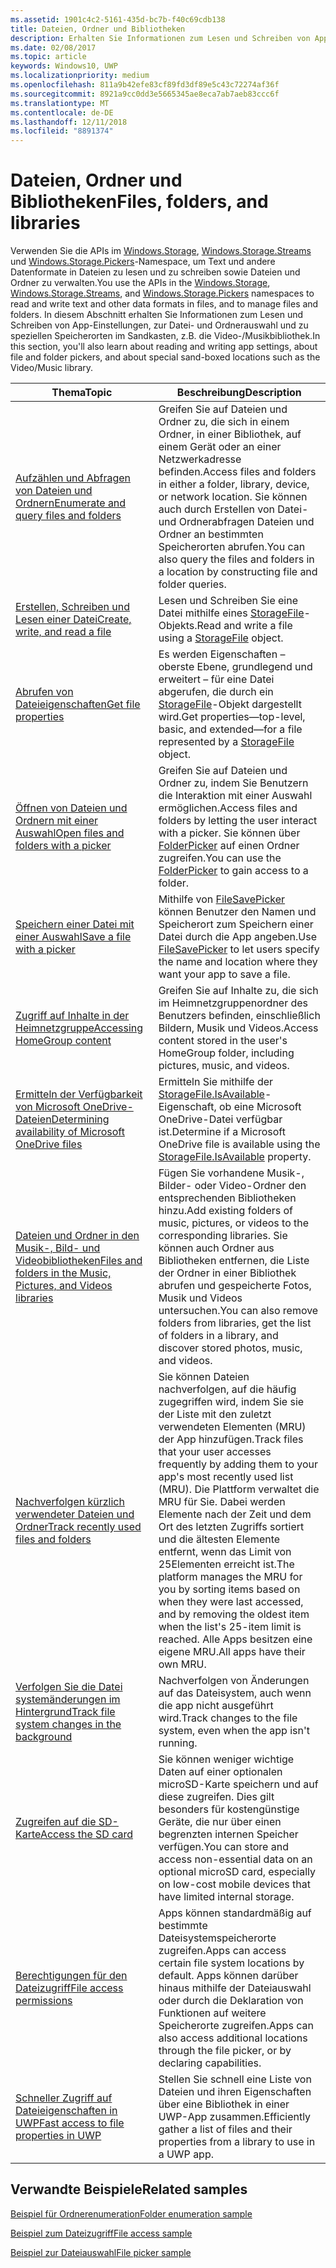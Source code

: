 ```yaml
---
ms.assetid: 1901c4c2-5161-435d-bc7b-f40c69cdb138
title: Dateien, Ordner und Bibliotheken
description: Erhalten Sie Informationen zum Lesen und Schreiben von App-Einstellungen, zur Datei- und Ordnerauswahl und zu speziellen Speicherorten im Sandkasten, z.B. die Video-/Musikbibliothek.
ms.date: 02/08/2017
ms.topic: article
keywords: Windows10, UWP
ms.localizationpriority: medium
ms.openlocfilehash: 811a9b42efe83cf89fd3df89e5c43c72274af36f
ms.sourcegitcommit: 8921a9cc0dd3e5665345ae8eca7ab7aeb83ccc6f
ms.translationtype: MT
ms.contentlocale: de-DE
ms.lasthandoff: 12/11/2018
ms.locfileid: "8891374"
---
```

 # <a name="files-folders-and-libraries"></a><span data-ttu-id="3b865-104">Dateien, Ordner und Bibliotheken</span><span class="sxs-lookup"><span data-stu-id="3b865-104">Files, folders, and libraries</span></span>


<span data-ttu-id="3b865-105">Verwenden Sie die APIs im [Windows.Storage](https://msdn.microsoft.com/library/windows/apps/br227346), [Windows.Storage.Streams](https://msdn.microsoft.com/library/windows/apps/br241791) und [Windows.Storage.Pickers](https://msdn.microsoft.com/library/windows/apps/br207928)-Namespace, um Text und andere Datenformate in Dateien zu lesen und zu schreiben sowie Dateien und Ordner zu verwalten.</span><span class="sxs-lookup"><span data-stu-id="3b865-105">You use the APIs in the [Windows.Storage](https://msdn.microsoft.com/library/windows/apps/br227346), [Windows.Storage.Streams](https://msdn.microsoft.com/library/windows/apps/br241791), and [Windows.Storage.Pickers](https://msdn.microsoft.com/library/windows/apps/br207928) namespaces to read and write text and other data formats in files, and to manage files and folders.</span></span> <span data-ttu-id="3b865-106">In diesem Abschnitt erhalten Sie Informationen zum Lesen und Schreiben von App-Einstellungen, zur Datei- und Ordnerauswahl und zu speziellen Speicherorten im Sandkasten, z.B. die Video-/Musikbibliothek.</span><span class="sxs-lookup"><span data-stu-id="3b865-106">In this section, you'll also learn about reading and writing app settings, about file and folder pickers, and about special sand-boxed locations such as the Video/Music library.</span></span>

| <span data-ttu-id="3b865-107">Thema</span><span class="sxs-lookup"><span data-stu-id="3b865-107">Topic</span></span> | <span data-ttu-id="3b865-108">Beschreibung</span><span class="sxs-lookup"><span data-stu-id="3b865-108">Description</span></span>  |
|-------|--------------|
| [<span data-ttu-id="3b865-109">Aufzählen und Abfragen von Dateien und Ordnern</span><span class="sxs-lookup"><span data-stu-id="3b865-109">Enumerate and query files and folders</span></span>](quickstart-listing-files-and-folders.md) | <span data-ttu-id="3b865-110">Greifen Sie auf Dateien und Ordner zu, die sich in einem Ordner, in einer Bibliothek, auf einem Gerät oder an einer Netzwerkadresse befinden.</span><span class="sxs-lookup"><span data-stu-id="3b865-110">Access files and folders in either a folder, library, device, or network   location.</span></span> <span data-ttu-id="3b865-111">Sie können auch durch Erstellen von Datei- und Ordnerabfragen Dateien und Ordner an bestimmten Speicherorten abrufen.</span><span class="sxs-lookup"><span data-stu-id="3b865-111">You can also query the files and folders in a location by constructing file and folder queries.</span></span> |
| [<span data-ttu-id="3b865-112">Erstellen, Schreiben und Lesen einer Datei</span><span class="sxs-lookup"><span data-stu-id="3b865-112">Create, write, and read a file</span></span>](quickstart-reading-and-writing-files.md) | <span data-ttu-id="3b865-113">Lesen und Schreiben Sie eine Datei mithilfe eines [StorageFile](https://msdn.microsoft.com/library/windows/apps/br227171)-Objekts.</span><span class="sxs-lookup"><span data-stu-id="3b865-113">Read and write a file using a [StorageFile](https://msdn.microsoft.com/library/windows/apps/br227171) object.</span></span> |
| [<span data-ttu-id="3b865-114">Abrufen von Dateieigenschaften</span><span class="sxs-lookup"><span data-stu-id="3b865-114">Get file properties</span></span>](quickstart-getting-file-properties.md) | <span data-ttu-id="3b865-115">Es werden Eigenschaften – oberste Ebene, grundlegend und erweitert – für eine Datei abgerufen, die durch ein [StorageFile](https://msdn.microsoft.com/library/windows/apps/br227171)-Objekt dargestellt wird.</span><span class="sxs-lookup"><span data-stu-id="3b865-115">Get properties—top-level, basic, and extended—for a file represented by a   [StorageFile](https://msdn.microsoft.com/library/windows/apps/br227171) object.</span></span> |
| [<span data-ttu-id="3b865-116">Öffnen von Dateien und Ordnern mit einer Auswahl</span><span class="sxs-lookup"><span data-stu-id="3b865-116">Open files and folders with a picker</span></span>](quickstart-using-file-and-folder-pickers.md) | <span data-ttu-id="3b865-117">Greifen Sie auf Dateien und Ordner zu, indem Sie Benutzern die Interaktion mit einer Auswahl ermöglichen.</span><span class="sxs-lookup"><span data-stu-id="3b865-117">Access files and folders by letting the user interact with a picker.</span></span> <span data-ttu-id="3b865-118">Sie können über [FolderPicker](https://msdn.microsoft.com/library/windows/apps/br207881) auf einen Ordner zugreifen.</span><span class="sxs-lookup"><span data-stu-id="3b865-118">You can use the   [FolderPicker](https://msdn.microsoft.com/library/windows/apps/br207881) to gain access to a folder.</span></span> |
| [<span data-ttu-id="3b865-119">Speichern einer Datei mit einer Auswahl</span><span class="sxs-lookup"><span data-stu-id="3b865-119">Save a file with a picker</span></span>](quickstart-save-a-file-with-a-picker.md) | <span data-ttu-id="3b865-120">Mithilfe von [FileSavePicker](https://msdn.microsoft.com/library/windows/apps/br207871) können Benutzer den Namen und Speicherort zum Speichern einer Datei durch die App angeben.</span><span class="sxs-lookup"><span data-stu-id="3b865-120">Use [FileSavePicker](https://msdn.microsoft.com/library/windows/apps/br207871) to let users specify the name and location where they want your app to save a file.</span></span> |
| [<span data-ttu-id="3b865-121">Zugriff auf Inhalte in der Heimnetzgruppe</span><span class="sxs-lookup"><span data-stu-id="3b865-121">Accessing HomeGroup content</span></span>](quickstart-accessing-homegroup-content.md) | <span data-ttu-id="3b865-122">Greifen Sie auf Inhalte zu, die sich im Heimnetzgruppenordner des Benutzers befinden, einschließlich Bildern, Musik und Videos.</span><span class="sxs-lookup"><span data-stu-id="3b865-122">Access content stored in the user's HomeGroup folder, including pictures, music, and videos.</span></span> |
| [<span data-ttu-id="3b865-123">Ermitteln der Verfügbarkeit von Microsoft OneDrive-Dateien</span><span class="sxs-lookup"><span data-stu-id="3b865-123">Determining availability of Microsoft OneDrive files</span></span>](quickstart-determining-availability-of-microsoft-onedrive-files.md) | <span data-ttu-id="3b865-124">Ermitteln Sie mithilfe der [StorageFile.IsAvailable](https://msdn.microsoft.com/library/windows/apps/windows.storage.storagefile.isavailable.aspx)-Eigenschaft, ob eine Microsoft OneDrive-Datei verfügbar ist.</span><span class="sxs-lookup"><span data-stu-id="3b865-124">Determine if a Microsoft OneDrive file is available using the [StorageFile.IsAvailable](https://msdn.microsoft.com/library/windows/apps/windows.storage.storagefile.isavailable.aspx) property.</span></span> |
| [<span data-ttu-id="3b865-125">Dateien und Ordner in den Musik-, Bild- und Videobibliotheken</span><span class="sxs-lookup"><span data-stu-id="3b865-125">Files and folders in the Music, Pictures, and Videos libraries</span></span>](quickstart-managing-folders-in-the-music-pictures-and-videos-libraries.md) | <span data-ttu-id="3b865-126">Fügen Sie vorhandene Musik-, Bilder- oder Video-Ordner den entsprechenden Bibliotheken hinzu.</span><span class="sxs-lookup"><span data-stu-id="3b865-126">Add existing folders of music, pictures, or videos to the corresponding libraries.</span></span> <span data-ttu-id="3b865-127">Sie können auch Ordner aus Bibliotheken entfernen, die Liste der Ordner in einer Bibliothek abrufen und gespeicherte Fotos, Musik und Videos untersuchen.</span><span class="sxs-lookup"><span data-stu-id="3b865-127">You can also remove folders from libraries, get the list of folders in a library, and discover stored photos, music, and videos.</span></span> |
| [<span data-ttu-id="3b865-128">Nachverfolgen kürzlich verwendeter Dateien und Ordner</span><span class="sxs-lookup"><span data-stu-id="3b865-128">Track recently used files and folders</span></span>](how-to-track-recently-used-files-and-folders.md) | <span data-ttu-id="3b865-129">Sie können Dateien nachverfolgen, auf die häufig zugegriffen wird, indem Sie sie der Liste mit den zuletzt verwendeten Elementen (MRU) der App hinzufügen.</span><span class="sxs-lookup"><span data-stu-id="3b865-129">Track files that your user accesses frequently by adding them to your app's most recently used list (MRU).</span></span> <span data-ttu-id="3b865-130">Die Plattform verwaltet die MRU für Sie. Dabei werden Elemente nach der Zeit und dem Ort des letzten Zugriffs sortiert und die ältesten Elemente entfernt, wenn das Limit von 25Elementen erreicht ist.</span><span class="sxs-lookup"><span data-stu-id="3b865-130">The platform manages the MRU for you by sorting items based on when they were last accessed, and by removing the oldest item when the list's 25-item limit is reached.</span></span> <span data-ttu-id="3b865-131">Alle Apps besitzen eine eigene MRU.</span><span class="sxs-lookup"><span data-stu-id="3b865-131">All apps have their own MRU.</span></span> |
| [<span data-ttu-id="3b865-132">Verfolgen Sie die Datei systemänderungen im Hintergrund</span><span class="sxs-lookup"><span data-stu-id="3b865-132">Track file system changes in the background</span></span>](change-tracking-filesystem.md) | <span data-ttu-id="3b865-133">Nachverfolgen von Änderungen auf das Dateisystem, auch wenn die app nicht ausgeführt wird.</span><span class="sxs-lookup"><span data-stu-id="3b865-133">Track changes to the file system, even when the app isn't running.</span></span>|
| [<span data-ttu-id="3b865-134">Zugreifen auf die SD-Karte</span><span class="sxs-lookup"><span data-stu-id="3b865-134">Access the SD card</span></span>](access-the-sd-card.md) | <span data-ttu-id="3b865-135">Sie können weniger wichtige Daten auf einer optionalen microSD-Karte speichern und auf diese zugreifen. Dies gilt besonders für kostengünstige Geräte, die nur über einen begrenzten internen Speicher verfügen.</span><span class="sxs-lookup"><span data-stu-id="3b865-135">You can store and access non-essential data on an optional microSD card, especially on low-cost mobile devices that have limited internal storage.</span></span> |
| [<span data-ttu-id="3b865-136">Berechtigungen für den Dateizugriff</span><span class="sxs-lookup"><span data-stu-id="3b865-136">File access permissions</span></span>](file-access-permissions.md) | <span data-ttu-id="3b865-137">Apps können standardmäßig auf bestimmte Dateisystemspeicherorte zugreifen.</span><span class="sxs-lookup"><span data-stu-id="3b865-137">Apps can access certain file system locations by default.</span></span> <span data-ttu-id="3b865-138">Apps können darüber hinaus mithilfe der Dateiauswahl oder durch die Deklaration von Funktionen auf weitere Speicherorte zugreifen.</span><span class="sxs-lookup"><span data-stu-id="3b865-138">Apps can also access additional locations through the file picker, or by declaring capabilities.</span></span> |
| [<span data-ttu-id="3b865-139">Schneller Zugriff auf Dateieigenschaften in UWP</span><span class="sxs-lookup"><span data-stu-id="3b865-139">Fast access to file properties in UWP</span></span>](fast-file-properties.md) | <span data-ttu-id="3b865-140">Stellen Sie schnell eine Liste von Dateien und ihren Eigenschaften über eine Bibliothek in einer UWP-App zusammen.</span><span class="sxs-lookup"><span data-stu-id="3b865-140">Efficiently gather a list of files and their properties from a library to use in a UWP app.</span></span> |

## <a name="related-samples"></a><span data-ttu-id="3b865-141">Verwandte Beispiele</span><span class="sxs-lookup"><span data-stu-id="3b865-141">Related samples</span></span>
[<span data-ttu-id="3b865-142">Beispiel für Ordnerenumeration</span><span class="sxs-lookup"><span data-stu-id="3b865-142">Folder enumeration sample</span></span>](http://go.microsoft.com/fwlink/p/?linkid=619993)

[<span data-ttu-id="3b865-143">Beispiel zum Dateizugriff</span><span class="sxs-lookup"><span data-stu-id="3b865-143">File access sample</span></span>](http://go.microsoft.com/fwlink/p/?linkid=619995)

[<span data-ttu-id="3b865-144">Beispiel zur Dateiauswahl</span><span class="sxs-lookup"><span data-stu-id="3b865-144">File picker sample</span></span>](http://go.microsoft.com/fwlink/p/?linkid=619994)
 

 
